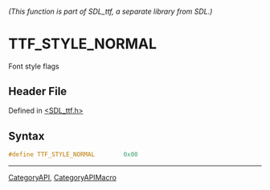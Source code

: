 ###### (This function is part of SDL_ttf, a separate library from SDL.)
# TTF_STYLE_NORMAL

Font style flags

## Header File

Defined in [<SDL_ttf.h>](https://github.com/libsdl-org/SDL_ttf/blob/SDL2/include/SDL_ttf.h)

## Syntax

```c
#define TTF_STYLE_NORMAL        0x00
```

----
[CategoryAPI](CategoryAPI), [CategoryAPIMacro](CategoryAPIMacro)

